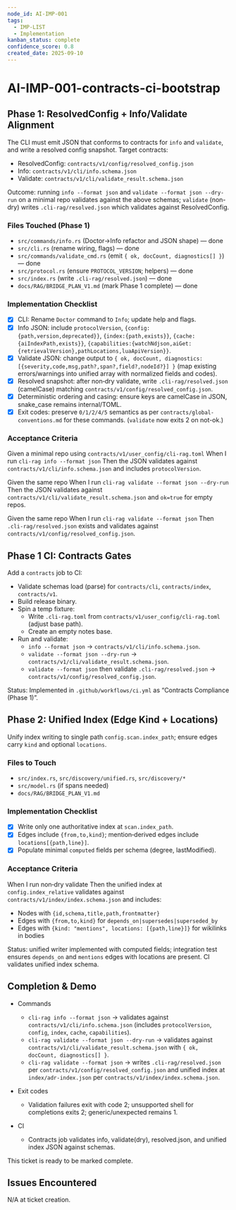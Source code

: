 ```yaml
---
node_id: AI-IMP-001
tags:
  - IMP-LIST
  - Implementation
kanban_status: complete
confidence_score: 0.8
created_date: 2025-09-10
---
```


# AI-IMP-001-contracts-ci-bootstrap

## Phase 1: ResolvedConfig + Info/Validate Alignment
<!-- Define the Current issue, it's scope, and intended remediation -->
<!-- Define a single, measurable outcome. What specific state means we are done? -->
<!-- Link to project docs as relevant or present (eg, adr, imp, log) -->
The CLI must emit JSON that conforms to contracts for `info` and `validate`, and write a resolved config snapshot. Target contracts:
- ResolvedConfig: `contracts/v1/config/resolved_config.json`
- Info: `contracts/v1/cli/info.schema.json`
- Validate: `contracts/v1/cli/validate_result.schema.json`

Outcome: running `info --format json` and `validate --format json --dry-run` on a minimal repo validates against the above schemas; `validate` (non-dry) writes `.cli-rag/resolved.json` which validates against ResolvedConfig.

### Files Touched (Phase 1)
- `src/commands/info.rs` (Doctor→Info refactor and JSON shape) — done
- `src/cli.rs` (rename wiring, flags) — done
- `src/commands/validate_cmd.rs` (emit `{ ok, docCount, diagnostics[] }`) — done
- `src/protocol.rs` (ensure `PROTOCOL_VERSION`; helpers) — done
- `src/index.rs` (write `.cli-rag/resolved.json`) — done
- `docs/RAG/BRIDGE_PLAN_V1.md` (mark Phase 1 complete) — done

### Implementation Checklist
- [x] CLI: Rename `Doctor` command to `Info`; update help and flags.
- [x] Info JSON: include `protocolVersion`, `{config:{path,version,deprecated}}`, `{index:{path,exists}}`, `{cache:{aiIndexPath,exists}}`, `{capabilities:{watchNdjson,aiGet:{retrievalVersion},pathLocations,luaApiVersion}}`.
- [x] Validate JSON: change output to `{ ok, docCount, diagnostics:[{severity,code,msg,path?,span?,field?,nodeId?}] }` (map existing errors/warnings into unified array with normalized fields and codes).
- [x] Resolved snapshot: after non‑dry validate, write `.cli-rag/resolved.json` (camelCase) matching `contracts/v1/config/resolved_config.json`.
- [x] Deterministic ordering and casing: ensure keys are camelCase in JSON, snake_case remains internal/TOML.
- [x] Exit codes: preserve `0/1/2/4/5` semantics as per `contracts/global-conventions.md` for these commands. (`validate` now exits 2 on not-ok.)

### Acceptance Criteria
Given a minimal repo using `contracts/v1/user_config/cli-rag.toml`
When I run `cli-rag info --format json`
Then the JSON validates against `contracts/v1/cli/info.schema.json` and includes `protocolVersion`.

Given the same repo
When I run `cli-rag validate --format json --dry-run`
Then the JSON validates against `contracts/v1/cli/validate_result.schema.json` and `ok=true` for empty repos.

Given the same repo
When I run `cli-rag validate --format json`
Then `.cli-rag/resolved.json` exists and validates against `contracts/v1/config/resolved_config.json`.

## Phase 1 CI: Contracts Gates
Add a `contracts` job to CI:
- Validate schemas load (parse) for `contracts/cli`, `contracts/index`, `contracts/v1`.
- Build release binary.
- Spin a temp fixture:
  - Write `.cli-rag.toml` from `contracts/v1/user_config/cli-rag.toml` (adjust base path).
  - Create an empty notes base.
- Run and validate:
  - `info --format json` → `contracts/v1/cli/info.schema.json`.
  - `validate --format json --dry-run` → `contracts/v1/cli/validate_result.schema.json`.
  - `validate --format json` then validate `.cli-rag/resolved.json` → `contracts/v1/config/resolved_config.json`.

Status: Implemented in `.github/workflows/ci.yml` as “Contracts Compliance (Phase 1)”.

## Phase 2: Unified Index (Edge Kind + Locations)
Unify index writing to single path `config.scan.index_path`; ensure edges carry `kind` and optional `locations`.

### Files to Touch
- `src/index.rs`, `src/discovery/unified.rs`, `src/discovery/*`
- `src/model.rs` (if spans needed)
- `docs/RAG/BRIDGE_PLAN_V1.md`

### Implementation Checklist
- [x] Write only one authoritative index at `scan.index_path`.
- [x] Edges include `{from,to,kind}`; mention‑derived edges include `locations[{path,line}]`.
- [x] Populate minimal `computed` fields per schema (degree, lastModified).

### Acceptance Criteria
When I run non‑dry validate
Then the unified index at `config.index_relative` validates against `contracts/v1/index/index.schema.json` and includes:
- Nodes with `{id,schema,title,path,frontmatter}`
- Edges with `{from,to,kind}` for `depends_on|supersedes|superseded_by`
- Edges with `{kind: "mentions", locations: [{path,line}]}` for wikilinks in bodies

Status: unified writer implemented with computed fields; integration test ensures `depends_on` and `mentions` edges with locations are present. CI validates unified index schema.

## Completion & Demo

- Commands
  - `cli-rag info --format json` → validates against `contracts/v1/cli/info.schema.json` (includes `protocolVersion`, `config`, `index`, `cache`, `capabilities`).
  - `cli-rag validate --format json --dry-run` → validates against `contracts/v1/cli/validate_result.schema.json` with `{ ok, docCount, diagnostics[] }`.
  - `cli-rag validate --format json` → writes `.cli-rag/resolved.json` per `contracts/v1/config/resolved_config.json` and unified index at `index/adr-index.json` per `contracts/v1/index/index.schema.json`.

- Exit codes
  - Validation failures exit with code 2; unsupported shell for completions exits 2; generic/unexpected remains 1.

- CI
  - Contracts job validates info, validate(dry), resolved.json, and unified index JSON against schemas.

This ticket is ready to be marked complete.

## Issues Encountered
N/A at ticket creation.
